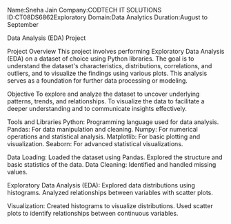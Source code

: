 Name:Sneha Jain
Company:CODTECH IT SOLUTIONS
ID:CT08DS6862Exploratory
Domain:Data Analytics
Duration:August to September


Data Analysis (EDA) Project

Project Overview
This project involves performing Exploratory Data Analysis (EDA) on a dataset of choice using Python libraries. 
The goal is to understand the dataset's characteristics, distributions, correlations, and outliers, and to visualize the findings using various plots. This analysis serves as a foundation for further data processing or modeling.

Objective
To explore and analyze the dataset to uncover underlying patterns, trends, and relationships.
To visualize the data to facilitate a deeper understanding and to communicate insights effectively.

Tools and Libraries
Python: Programming language used for data analysis.
Pandas: For data manipulation and cleaning.
Numpy: For numerical operations and statistical analysis.
Matplotlib: For basic plotting and visualization.
Seaborn: For advanced statistical visualizations.

Data Loading:
Loaded the dataset using Pandas.
Explored the structure and basic statistics of the data.
Data Cleaning:
Identified and handled missing values.

Exploratory Data Analysis (EDA):
Explored data distributions using histograms.
Analyzed relationships between variables with scatter plots.

Visualization:
Created histograms to visualize distributions.
Used scatter plots to identify relationships between continuous variables.

